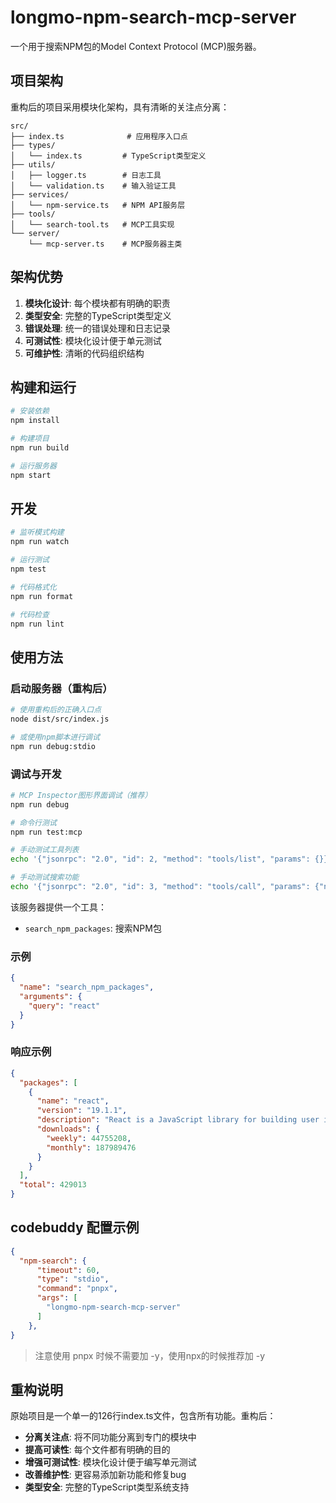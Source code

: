 # longmo-npm-search-mcp-server

一个用于搜索NPM包的Model Context Protocol (MCP)服务器。

## 项目架构

重构后的项目采用模块化架构，具有清晰的关注点分离：

```
src/
├── index.ts              # 应用程序入口点
├── types/
│   └── index.ts         # TypeScript类型定义
├── utils/
│   ├── logger.ts        # 日志工具
│   └── validation.ts    # 输入验证工具
├── services/
│   └── npm-service.ts   # NPM API服务层
├── tools/
│   └── search-tool.ts   # MCP工具实现
└── server/
    └── mcp-server.ts    # MCP服务器主类
```

## 架构优势

1. **模块化设计**: 每个模块都有明确的职责
2. **类型安全**: 完整的TypeScript类型定义
3. **错误处理**: 统一的错误处理和日志记录
4. **可测试性**: 模块化设计便于单元测试
5. **可维护性**: 清晰的代码组织结构

## 构建和运行

```bash
# 安装依赖
npm install

# 构建项目
npm run build

# 运行服务器
npm start
```

## 开发

```bash
# 监听模式构建
npm run watch

# 运行测试
npm test

# 代码格式化
npm run format

# 代码检查
npm run lint
```

## 使用方法

### 启动服务器（重构后）

```bash
# 使用重构后的正确入口点
node dist/src/index.js

# 或使用npm脚本进行调试
npm run debug:stdio
```

### 调试与开发

```bash
# MCP Inspector图形界面调试（推荐）
npm run debug

# 命令行测试
npm run test:mcp

# 手动测试工具列表
echo '{"jsonrpc": "2.0", "id": 2, "method": "tools/list", "params": {}}' | node dist/src/index.js

# 手动测试搜索功能
echo '{"jsonrpc": "2.0", "id": 3, "method": "tools/call", "params": {"name": "search_npm_packages", "arguments": {"query": "react"}}}' | node dist/src/index.js
```

该服务器提供一个工具：

- `search_npm_packages`: 搜索NPM包

### 示例

```json
{
  "name": "search_npm_packages",
  "arguments": {
    "query": "react"
  }
}
```

### 响应示例

```json
{
  "packages": [
    {
      "name": "react",
      "version": "19.1.1",
      "description": "React is a JavaScript library for building user interfaces.",
      "downloads": {
        "weekly": 44755208,
        "monthly": 187989476
      }
    }
  ],
  "total": 429013
}
```

## codebuddy 配置示例

```json
{    
  "npm-search": {
      "timeout": 60,
      "type": "stdio",
      "command": "pnpx",
      "args": [
        "longmo-npm-search-mcp-server"
      ]
    },
}
 ```

> 注意使用 pnpx 时候不需要加 -y，使用npx的时候推荐加 -y

## 重构说明

原始项目是一个单一的126行index.ts文件，包含所有功能。重构后：

- **分离关注点**: 将不同功能分离到专门的模块中
- **提高可读性**: 每个文件都有明确的目的
- **增强可测试性**: 模块化设计便于编写单元测试
- **改善维护性**: 更容易添加新功能和修复bug
- **类型安全**: 完整的TypeScript类型系统支持